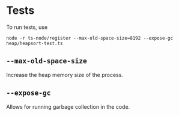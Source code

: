 # Tests

To run tests, use

`node -r ts-node/register --max-old-space-size=8192 --expose-gc heap/heapsort-test.ts`

## `--max-old-space-size`

Increase the heap memory size of the process.

## `--expose-gc`

Allows for running garbage collection in the code.
